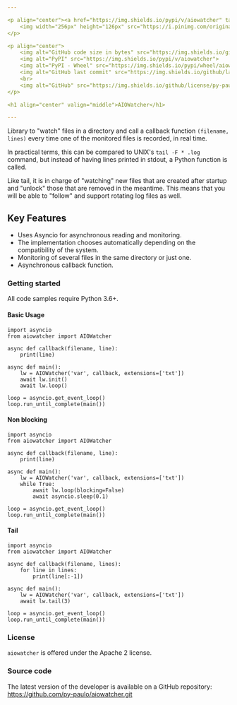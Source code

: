 ```yaml
---

<p align="center"><a href="https://img.shields.io/pypi/v/aiowatcher" target="_blank" rel="noopener noreferrer">
    <img width="256px" height="126px" src="https://i.pinimg.com/originals/1b/2a/2a/1b2a2a3a94cae52f318e1893303a0834.png" alt="AIOWatcher logo"></a>
</p>

<p align="center">
    <img alt="GitHub code size in bytes" src="https://img.shields.io/github/languages/code-size/py-paulo/aiowatcher">
    <img alt="PyPI" src="https://img.shields.io/pypi/v/aiowatcher">
    <img alt="PyPI - Wheel" src="https://img.shields.io/pypi/wheel/aiowatcher">
    <img alt="GitHub last commit" src="https://img.shields.io/github/last-commit/py-paulo/aiowatcher">
    <br>
    <img alt="GitHub" src="https://img.shields.io/github/license/py-paulo/aiowatcher">
</p>

<h1 align="center" valign="middle">AIOWatcher</h1>

---
```


Library to "watch" files in a directory and call a
callback function `(filename, lines)` every time one of the monitored files is recorded, in real time.

In practical terms, this can be compared to UNIX's `tail -F * .log` command,
but instead of having lines printed in stdout, a Python function is called.

Like tail, it is in charge of "watching" new files that are
created after startup and "unlock" those that are removed in the meantime.
This means that you will be able to "follow" and support rotating log files as well.

## Key Features

- Uses Asyncio for asynchronous reading and monitoring.
- The implementation chooses automatically depending on the compatibility of the system.
- Monitoring of several files in the same directory or just one.
- Asynchronous callback function.

### Getting started

All code samples require Python 3.6+.

#### Basic Usage

```
import asyncio
from aiowatcher import AIOWatcher

async def callback(filename, line):
    print(line)

async def main():
    lw = AIOWatcher('var', callback, extensions=['txt'])
    await lw.init()
    await lw.loop()

loop = asyncio.get_event_loop()
loop.run_until_complete(main())    
```

#### Non blocking

```
import asyncio
from aiowatcher import AIOWatcher

async def callback(filename, line):
    print(line)

async def main():
    lw = AIOWatcher('var', callback, extensions=['txt'])
    while True:
        await lw.loop(blocking=False)
        await asyncio.sleep(0.1)

loop = asyncio.get_event_loop()
loop.run_until_complete(main())
```

#### Tail

```
import asyncio
from aiowatcher import AIOWatcher

async def callback(filename, lines):
    for line in lines:
        print(line[:-1])

async def main():
    lw = AIOWatcher('var', callback, extensions=['txt'])
    await lw.tail(3)

loop = asyncio.get_event_loop()
loop.run_until_complete(main())
```

### License

``aiowatcher`` is offered under the Apache 2 license.


### Source code

The latest version of the developer is available on a GitHub repository:
https://github.com/py-paulo/aiowatcher.git
